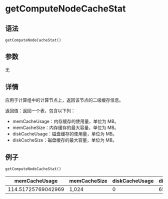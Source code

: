 # getComputeNodeCacheStat

## 语法

`getComputeNodeCacheStat()`

## 参数

无

## 详情

应用于计算组中的计算节点上，返回该节点的二级缓存信息。

返回值：返回一个表，包含以下列：

* memCacheUsage：内存缓存的使用量，单位为 MB。
* memCacheSize：内存缓存的最大容量，单位为 MB。
* diskCacheUsage：磁盘缓存的使用量，单位为 MB。
* diskCacheSize：磁盘缓存的最大容量，单位为 MB。

## 例子

```
getComputeNodeCacheStat()
```

| memCacheUsage | memCacheSize | diskCacheUsage | diskCacheSize |
| --- | --- | --- | --- |
| 114.51725769042969 | 1,024 | 0 | 65,536 |

